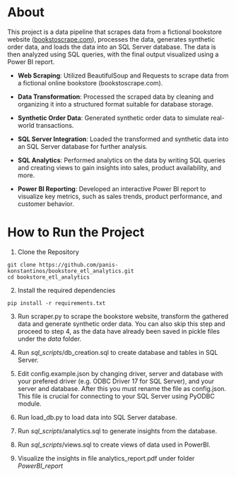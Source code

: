 # About
This project is a data pipeline that scrapes data from a fictional bookstore website ([bookstoscrape.com](https://books.toscrape.com/)), processes the data, generates synthetic order data, and loads the data into an SQL Server database. The data is then analyzed using SQL queries, with the final output visualized using a Power BI report.

- **Web Scraping**: Utilized BeautifulSoup and Requests to scrape data from a fictional online bookstore (bookstoscrape.com).

- **Data Transformation**: Processed the scraped data by cleaning and organizing it into a structured format suitable for database storage.

- **Synthetic Order Data**: Generated synthetic order data to simulate real-world transactions.

- **SQL Server Integration**: Loaded the transformed and synthetic data into an SQL Server database for further analysis.

- **SQL Analytics**: Performed analytics on the data by writing SQL queries and creating views to gain insights into sales, product availability, and more.

- **Power BI Reporting**: Developed an interactive Power BI report to visualize key metrics, such as sales trends, product performance, and customer behavior.

# How to Run the Project
1. Clone the Repository
```
git clone https://github.com/panis-konstantinos/bookstore_etl_analytics.git
cd bookstore_etl_analytics
```

2. Install the required dependencies
```
pip install -r requirements.txt
```

3. Run scraper.py to scrape the bookstore website, transform the gathered data and generate synthetic order data. You can also skip this step and proceed to step 4, as the data have already been saved in pickle files under the *data* folder.

4. Run *sql_scripts*/db_creation.sql to create database and tables in SQL Server.

5. Edit config.example.json by changing driver, server and database with your prefered driver (e.g. ODBC Driver 17 for SQL Server), and your server and database. After this you must rename the file as config.json. This file is crucial for connecting to your SQL Server using PyODBC module.

6. Run load_db.py to load data into SQL Server database.

7. Run *sql_scripts*/analytics.sql to generate insights from the database.

8. Run *sql_scripts*/views.sql to create views of data used in PowerBI.

9. Visualize the insights in file analytics_report.pdf under folder *PowerBI_report*
